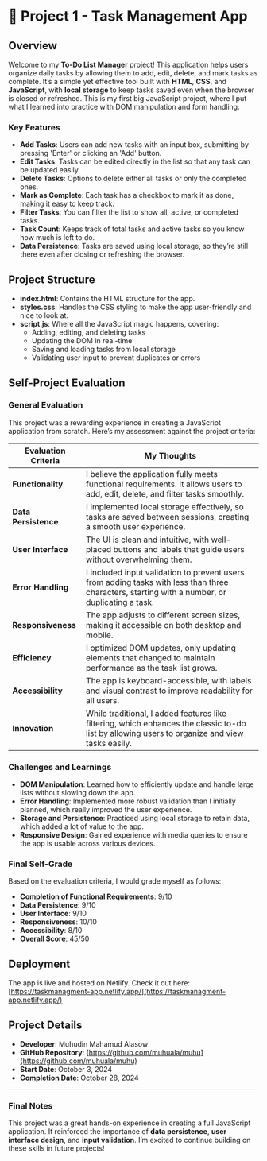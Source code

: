 # 📝 Project 1 - Task Management App

## Overview

Welcome to my **To-Do List Manager** project! This application helps users organize daily tasks by allowing them to add, edit, delete, and mark tasks as complete. It’s a simple yet effective tool built with **HTML**, **CSS**, and **JavaScript**, with **local storage** to keep tasks saved even when the browser is closed or refreshed. This is my first big JavaScript project, where I put what I learned into practice with DOM manipulation and form handling. 

### Key Features
- **Add Tasks**: Users can add new tasks with an input box, submitting by pressing 'Enter' or clicking an 'Add' button.
- **Edit Tasks**: Tasks can be edited directly in the list so that any task can be updated easily.
- **Delete Tasks**: Options to delete either all tasks or only the completed ones.
- **Mark as Complete**: Each task has a checkbox to mark it as done, making it easy to keep track.
- **Filter Tasks**: You can filter the list to show all, active, or completed tasks.
- **Task Count**: Keeps track of total tasks and active tasks so you know how much is left to do.
- **Data Persistence**: Tasks are saved using local storage, so they’re still there even after closing or refreshing the browser.

## Project Structure

- **index.html**: Contains the HTML structure for the app.
- **styles.css**: Handles the CSS styling to make the app user-friendly and nice to look at.
- **script.js**: Where all the JavaScript magic happens, covering:
  - Adding, editing, and deleting tasks
  - Updating the DOM in real-time
  - Saving and loading tasks from local storage
  - Validating user input to prevent duplicates or errors

## Self-Project Evaluation

### General Evaluation
This project was a rewarding experience in creating a JavaScript application from scratch. Here’s my assessment against the project criteria:

| Evaluation Criteria    | My Thoughts |
|------------------------|-------------|
| **Functionality**      | I believe the application fully meets functional requirements. It allows users to add, edit, delete, and filter tasks smoothly. |
| **Data Persistence**   | I implemented local storage effectively, so tasks are saved between sessions, creating a smooth user experience. |
| **User Interface**     | The UI is clean and intuitive, with well-placed buttons and labels that guide users without overwhelming them. |
| **Error Handling**     | I included input validation to prevent users from adding tasks with less than three characters, starting with a number, or duplicating a task. |
| **Responsiveness**     | The app adjusts to different screen sizes, making it accessible on both desktop and mobile. |
| **Efficiency**         | I optimized DOM updates, only updating elements that changed to maintain performance as the task list grows. |
| **Accessibility**      | The app is keyboard-accessible, with labels and visual contrast to improve readability for all users. |
| **Innovation**         | While traditional, I added features like filtering, which enhances the classic to-do list by allowing users to organize and view tasks easily. |

### Challenges and Learnings
- **DOM Manipulation**: Learned how to efficiently update and handle large lists without slowing down the app.
- **Error Handling**: Implemented more robust validation than I initially planned, which really improved the user experience.
- **Storage and Persistence**: Practiced using local storage to retain data, which added a lot of value to the app.
- **Responsive Design**: Gained experience with media queries to ensure the app is usable across various devices.

### Final Self-Grade
Based on the evaluation criteria, I would grade myself as follows:

- **Completion of Functional Requirements**: 9/10
- **Data Persistence**: 9/10
- **User Interface**: 9/10
- **Responsiveness**: 10/10
- **Accessibility**: 8/10
- **Overall Score**: 45/50

## Deployment

The app is live and hosted on Netlify. Check it out here: [https://taskmanagment-app.netlify.app/](https://taskmanagment-app.netlify.app/)

## Project Details
- **Developer**: Muhudin Mahamud Alasow
- **GitHub Repository**: [https://github.com/muhuala/muhu](https://github.com/muhuala/muhu)
- **Start Date**: October 3, 2024
- **Completion Date**: October 28, 2024

---

### Final Notes
This project was a great hands-on experience in creating a full JavaScript application. It reinforced the importance of **data persistence**, **user interface design**, and **input validation**. I’m excited to continue building on these skills in future projects!


